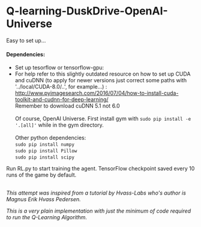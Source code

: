 # Q-learning-DuskDrive-OpenAI-Universe


Easy to set up...

#### Dependencies: 

* Set up tesorflow or tensorflow-gpu:<br>
 * For help refer to this slightly outdated resource on how to set up CUDA and cuDNN (to apply for newer versions just     correct some paths with '../local/CUDA-8.0/..', for example...) :
http://www.pyimagesearch.com/2016/07/04/how-to-install-cuda-toolkit-and-cudnn-for-deep-learning/<br>
Remember to download cuDNN 5.1 not 6.0<br><br>
Of course, OpenAI Universe. First install gym with ```sudo pip install -e '.[all]'``` while in the gym directory.<br><br>
Other python dependencies:<br>
```sudo pip install numpy```<br>
```sudo pip install Pillow```<br>
```sudo pip install scipy```<br>

Run RL.py to start training the agent. TensorFlow checkpoint saved every 10 runs of the game by default.<br><br>


<i>This attempt was inspired from a tutorial by Hvass-Labs who's author is Magnus Erik Hvass Pedersen.

This is a very plain implementation with just the minimum of code required to run the Q-Learning Algorithm.
